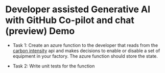 # Developer assisted Generative AI with GitHub Co-pilot and chat (preview) Demo

- Task 1: Create an azure function to the developer that reads from the [carbon intensity](https://api.carbonintensity.org.uk/) api and makes decisions to enable or disable a set of equipment in your factory. The azure function should store the state.

- Task 2: Write unit tests for the function
